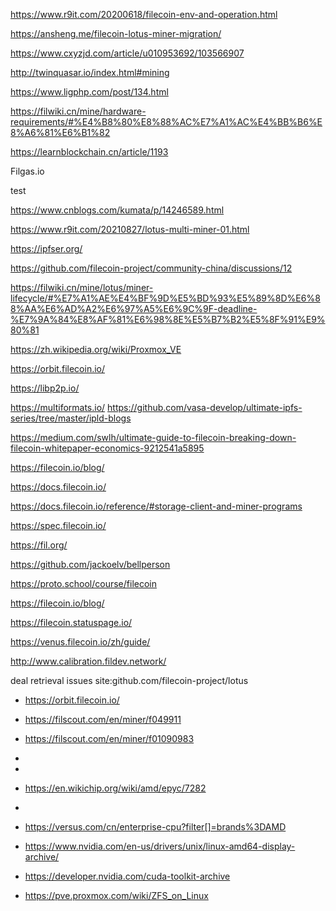 https://www.r9it.com/20200618/filecoin-env-and-operation.html


https://ansheng.me/filecoin-lotus-miner-migration/


https://www.cxyzjd.com/article/u010953692/103566907

http://twinquasar.io/index.html#mining

https://www.ligphp.com/post/134.html

https://filwiki.cn/mine/hardware-requirements/#%E4%B8%80%E8%88%AC%E7%A1%AC%E4%BB%B6%E8%A6%81%E6%B1%82

https://learnblockchain.cn/article/1193



Filgas.io

test

https://www.cnblogs.com/kumata/p/14246589.html

https://www.r9it.com/20210827/lotus-multi-miner-01.html

https://ipfser.org/



https://github.com/filecoin-project/community-china/discussions/12


https://filwiki.cn/mine/lotus/miner-lifecycle/#%E7%A1%AE%E4%BF%9D%E5%BD%93%E5%89%8D%E6%88%AA%E6%AD%A2%E6%97%A5%E6%9C%9F-deadline-%E7%9A%84%E8%AF%81%E6%98%8E%E5%B7%B2%E5%8F%91%E9%80%81

https://zh.wikipedia.org/wiki/Proxmox_VE


https://orbit.filecoin.io/



https://libp2p.io/

https://multiformats.io/
https://github.com/vasa-develop/ultimate-ipfs-series/tree/master/ipld-blogs

https://medium.com/swlh/ultimate-guide-to-filecoin-breaking-down-filecoin-whitepaper-economics-9212541a5895


https://filecoin.io/blog/

https://docs.filecoin.io/


https://docs.filecoin.io/reference/#storage-client-and-miner-programs

https://spec.filecoin.io/

https://fil.org/

https://github.com/jackoelv/bellperson

https://proto.school/course/filecoin

https://filecoin.io/blog/

https://filecoin.statuspage.io/

https://venus.filecoin.io/zh/guide/

http://www.calibration.fildev.network/

deal retrieval issues site:github.com/filecoin-project/lotus

* https://orbit.filecoin.io/

* https://filscout.com/en/miner/f049911

* https://filscout.com/en/miner/f01090983
* 
* 
* https://en.wikichip.org/wiki/amd/epyc/7282
* 
* https://versus.com/cn/enterprise-cpu?filter[]=brands%3DAMD
* https://www.nvidia.com/en-us/drivers/unix/linux-amd64-display-archive/
* https://developer.nvidia.com/cuda-toolkit-archive
* https://pve.proxmox.com/wiki/ZFS_on_Linux
